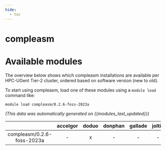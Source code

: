 ```yaml
---
hide:
  - toc
---
```


compleasm
=========

# Available modules


The overview below shows which compleasm installations are available per HPC-UGent Tier-2 cluster, ordered based on software version (new to old).

To start using compleasm, load one of these modules using a `module load` command like:

```shell
module load compleasm/0.2.6-foss-2023a
```

*(This data was automatically generated on {{modules_last_updated}})*  

| |accelgor|doduo|donphan|gallade|joltik|shinx|skitty|
| :---: | :---: | :---: | :---: | :---: | :---: | :---: | :---: |
|compleasm/0.2.6-foss-2023a|-|x|-|-|-|-|-|
